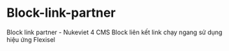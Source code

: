 # Block-link-partner
Block link partner - Nukeviet 4 CMS
Block liên kết link chạy ngang sử dụng hiệu ứng Flexisel
